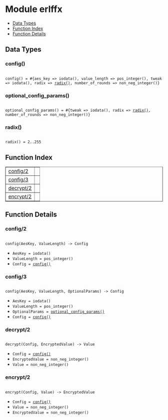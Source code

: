 

# Module erlffx #
* [Data Types](#types)
* [Function Index](#index)
* [Function Details](#functions)

<a name="types"></a>

## Data Types ##




### <a name="type-config">config()</a> ###


<pre><code>
config() = #{aes_key =&gt; iodata(), value_length =&gt; pos_integer(), tweak =&gt; iodata(), radix =&gt; <a href="#type-radix">radix()</a>, number_of_rounds =&gt; non_neg_integer()}
</code></pre>




### <a name="type-optional_config_params">optional_config_params()</a> ###


<pre><code>
optional_config_params() = #{tweak =&gt; iodata(), radix =&gt; <a href="#type-radix">radix()</a>, number_of_rounds =&gt; non_neg_integer()}
</code></pre>




### <a name="type-radix">radix()</a> ###


<pre><code>
radix() = 2..255
</code></pre>

<a name="index"></a>

## Function Index ##


<table width="100%" border="1" cellspacing="0" cellpadding="2" summary="function index"><tr><td valign="top"><a href="#config-2">config/2</a></td><td></td></tr><tr><td valign="top"><a href="#config-3">config/3</a></td><td></td></tr><tr><td valign="top"><a href="#decrypt-2">decrypt/2</a></td><td></td></tr><tr><td valign="top"><a href="#encrypt-2">encrypt/2</a></td><td></td></tr></table>


<a name="functions"></a>

## Function Details ##

<a name="config-2"></a>

### config/2 ###

<pre><code>
config(AesKey, ValueLength) -&gt; Config
</code></pre>

<ul class="definitions"><li><code>AesKey = iodata()</code></li><li><code>ValueLength = pos_integer()</code></li><li><code>Config = <a href="#type-config">config()</a></code></li></ul>

<a name="config-3"></a>

### config/3 ###

<pre><code>
config(AesKey, ValueLength, OptionalParams) -&gt; Config
</code></pre>

<ul class="definitions"><li><code>AesKey = iodata()</code></li><li><code>ValueLength = pos_integer()</code></li><li><code>OptionalParams = <a href="#type-optional_config_params">optional_config_params()</a></code></li><li><code>Config = <a href="#type-config">config()</a></code></li></ul>

<a name="decrypt-2"></a>

### decrypt/2 ###

<pre><code>
decrypt(Config, EncryptedValue) -&gt; Value
</code></pre>

<ul class="definitions"><li><code>Config = <a href="#type-config">config()</a></code></li><li><code>EncryptedValue = non_neg_integer()</code></li><li><code>Value = non_neg_integer()</code></li></ul>

<a name="encrypt-2"></a>

### encrypt/2 ###

<pre><code>
encrypt(Config, Value) -&gt; EncryptedValue
</code></pre>

<ul class="definitions"><li><code>Config = <a href="#type-config">config()</a></code></li><li><code>Value = non_neg_integer()</code></li><li><code>EncryptedValue = non_neg_integer()</code></li></ul>

